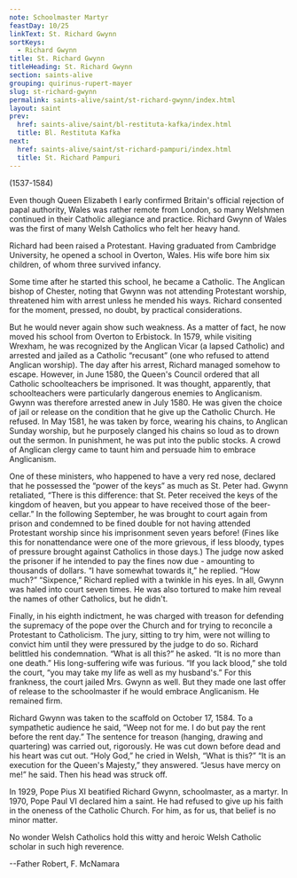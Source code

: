 ```yaml
---
note: Schoolmaster Martyr
feastDay: 10/25
linkText: St. Richard Gwynn
sortKeys:
  - Richard Gwynn
title: St. Richard Gwynn
titleHeading: St. Richard Gwynn
section: saints-alive
grouping: quirinus-rupert-mayer
slug: st-richard-gwynn
permalink: saints-alive/saint/st-richard-gwynn/index.html
layout: saint
prev:
  href: saints-alive/saint/bl-restituta-kafka/index.html
  title: Bl. Restituta Kafka
next:
  href: saints-alive/saint/st-richard-pampuri/index.html
  title: St. Richard Pampuri
---
```

(1537-1584)

Even though Queen Elizabeth I early confirmed Britain's official rejection of papal authority, Wales was rather remote from London, so many Welshmen continued in their Catholic allegiance and practice. Richard Gwynn of Wales was the first of many Welsh Catholics who felt her heavy hand.

Richard had been raised a Protestant. Having graduated from Cambridge University, he opened a school in Overton, Wales. His wife bore him six children, of whom three survived infancy.

Some time after he started this school, he became a Catholic. The Anglican bishop of Chester, noting that Gwynn was not attending Protestant worship, threatened him with arrest unless he mended his ways. Richard consented for the moment, pressed, no doubt, by practical considerations.

But he would never again show such weakness. As a matter of fact, he now moved his school from Overton to Erbistock. In 1579, while visiting Wrexham, he was recognized by the Anglican Vicar (a lapsed Catholic) and arrested and jailed as a Catholic “recusant” (one who refused to attend Anglican worship). The day after his arrest, Richard managed somehow to escape. However, in June 1580, the Queen's Council ordered that all Catholic schoolteachers be imprisoned. It was thought, apparently, that schoolteachers were particularly dangerous enemies to Anglicanism. Gwynn was therefore arrested anew in July 1580. He was given the choice of jail or release on the condition that he give up the Catholic Church. He refused. In May 1581, he was taken by force, wearing his chains, to Anglican Sunday worship, but he purposely clanged his chains so loud as to drown out the sermon. In punishment, he was put into the public stocks. A crowd of Anglican clergy came to taunt him and persuade him to embrace Anglicanism.

One of these ministers, who happened to have a very red nose, declared that he possessed the “power of the keys” as much as St. Peter had. Gwynn retaliated, “There is this difference: that St. Peter received the keys of the kingdom of heaven, but you appear to have received those of the beer-cellar.” In the following September, he was brought to court again from prison and condemned to be fined double for not having attended Protestant worship since his imprisonment seven years before! (Fines like this for nonattendance were one of the more grievous, if less bloody, types of pressure brought against Catholics in those days.) The judge now asked the prisoner if he intended to pay the fines now due - amounting to thousands of dollars. “I have somewhat towards it,” he replied. “How much?” “Sixpence,” Richard replied with a twinkle in his eyes. In all, Gwynn was haled into court seven times. He was also tortured to make him reveal the names of other Catholics, but he didn't.

Finally, in his eighth indictment, he was charged with treason for defending the supremacy of the pope over the Church and for trying to reconcile a Protestant to Catholicism. The jury, sitting to try him, were not willing to convict him until they were pressured by the judge to do so. Richard belittled his condemnation. “What is all this?” he asked. “It is no more than one death.” His long-suffering wife was furious. “If you lack blood,” she told the court, “you may take my life as well as my husband's.” For this frankness, the court jailed Mrs. Gwynn as well. But they made one last offer of release to the schoolmaster if he would embrace Anglicanism. He remained firm.

Richard Gwynn was taken to the scaffold on October 17, 1584. To a sympathetic audience he said, “Weep not for me. I do but pay the rent before the rent day.” The sentence for treason (hanging, drawing and quartering) was carried out, rigorously. He was cut down before dead and his heart was cut out. “Holy God,” he cried in Welsh, “What is this?” “It is an execution for the Queen's Majesty,” they answered. “Jesus have mercy on me!” he said. Then his head was struck off.

In 1929, Pope Pius XI beatified Richard Gwynn, schoolmaster, as a martyr. In 1970, Pope Paul VI declared him a saint. He had refused to give up his faith in the oneness of the Catholic Church. For him, as for us, that belief is no minor matter.

No wonder Welsh Catholics hold this witty and heroic Welsh Catholic scholar in such high reverence.

\--Father Robert, F. McNamara